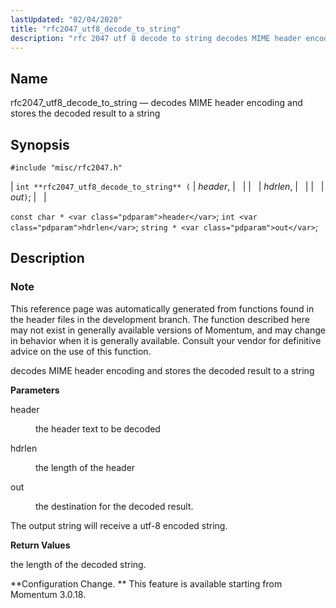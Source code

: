 ```yaml
---
lastUpdated: "02/04/2020"
title: "rfc2047_utf8_decode_to_string"
description: "rfc 2047 utf 8 decode to string decodes MIME header encoding and stores the decoded result to a string int rfc 2047 utf 8 decode to string header hdrlen out const char header int hdrlen string out This reference page was automatically generated from functions found in the header files..."
---
```


<a name="apis.rfc2047_utf8_decode_to_string"></a> 
## Name

rfc2047_utf8_decode_to_string — decodes MIME header encoding and stores the decoded result to a string

## Synopsis

`#include "misc/rfc2047.h"`

| `int **rfc2047_utf8_decode_to_string** (` | <var class="pdparam">header</var>, |   |
|   | <var class="pdparam">hdrlen</var>, |   |
|   | <var class="pdparam">out</var>`)`; |   |

`const char * <var class="pdparam">header</var>`;
`int <var class="pdparam">hdrlen</var>`;
`string * <var class="pdparam">out</var>`;<a name="idp58452064"></a> 
## Description

### Note

This reference page was automatically generated from functions found in the header files in the development branch. The function described here may not exist in generally available versions of Momentum, and may change in behavior when it is generally available. Consult your vendor for definitive advice on the use of this function.

decodes MIME header encoding and stores the decoded result to a string

**<a name="idp58454976"></a> Parameters**

<dl class="variablelist">

<dt>header</dt>

<dd>

the header text to be decoded

</dd>

<dt>hdrlen</dt>

<dd>

the length of the header

</dd>

<dt>out</dt>

<dd>

the destination for the decoded result.

</dd>

</dl>

The output string will receive a utf-8 encoded string.

**<a name="idp58461888"></a> Return Values**

the length of the decoded string.

**Configuration Change. ** This feature is available starting from Momentum 3.0.18.